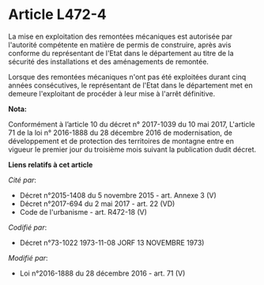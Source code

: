 # Article L472-4

La mise en exploitation des remontées mécaniques est autorisée par l'autorité compétente en matière de permis de construire,
après avis conforme du représentant de l'Etat dans le département au titre de la sécurité des installations et des
aménagements de remontée.

Lorsque des remontées mécaniques n'ont pas été exploitées durant cinq  années consécutives, le représentant de l'Etat dans le
département met  en demeure l'exploitant de procéder à leur mise à l'arrêt définitive.

**Nota:**

Conformément à l’article 10 du décret n° 2017-1039 du 10 mai 2017, L'article 71 de la loi n° 2016-1888 du 28 décembre 2016 de
modernisation, de développement et de protection des territoires de montagne entre en vigueur le premier jour du troisième
mois suivant la publication dudit décret.

**Liens relatifs à cet article**

_Cité par_:

  - Décret n°2015-1408 du 5 novembre 2015 - art. Annexe 3 (V)
  - Décret n°2017-694 du 2 mai 2017 - art. 22 (VD)
  - Code de l'urbanisme - art. R472-18 (V)

_Codifié par_:

  - Décret n°73-1022 1973-11-08 JORF 13 NOVEMBRE 1973)

_Modifié par_:

  - Loi n°2016-1888 du 28 décembre 2016 - art. 71 (V)
